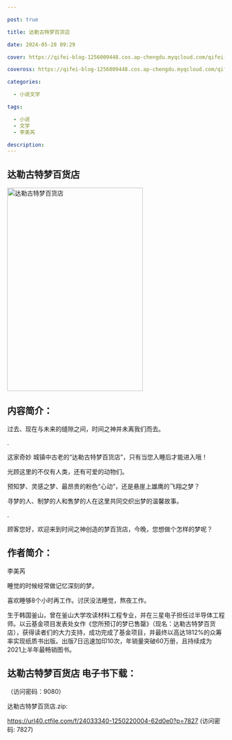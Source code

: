 ```yaml
---

post: true

title: 达勒古特梦百货店

date: 2024-05-28 09:29

cover: https://qifei-blog-1256009448.cos.ap-chengdu.myqcloud.com/qifei-blog/65ffec2a9f345e8d03d8ad7d.jpg

coveross: https://qifei-blog-1256009448.cos.ap-chengdu.myqcloud.com/qifei-blog/65ffec2a9f345e8d03d8ad7d.jpg

categories:

  - 小说文学

tags:

  - 小说
  - 文学
  - 李美芮

description:
---
```


## 达勒古特梦百货店
<img alt="达勒古特梦百货店 " class="aligncenter loading" data-was-processed="true" decoding="async" fetchpriority="high" height="471" src="https://qifei-blog-1256009448.cos.ap-chengdu.myqcloud.com/qifei-blog/65ffec2a9f345e8d03d8ad7d.jpg " style="cursor: zoom-in;" width="314"/>

## 内容简介：

过去、现在与未来的缝隙之间，时间之神并未离我们而去。

.

这家奇妙 城镇中古老的“达勒古特梦百货店”，只有当您入睡后才能进入哦！

光顾这里的不仅有人类，还有可爱的动物们。

预知梦、灵感之梦、最昂贵的粉色“心动”，还是悬崖上雄鹰的飞翔之梦？

寻梦的人、制梦的人和售梦的人在这里共同交织出梦的温馨故事。

.

顾客您好，欢迎来到时间之神创造的梦百货店，今晚，您想做个怎样的梦呢？

## 作者简介：

李美芮

睡觉的时候经常做记忆深刻的梦。

喜欢睡够8个小时再工作。讨厌没法睡觉，熬夜工作。

生于韩国釜山，曾在釜山大学攻读材料工程专业，并在三星电子担任过半导体工程师。以云基金项目发表处女作《您所预订的梦已售罄》（现名：达勒古特梦百货店），获得读者们的大力支持，成功完成了基金项目，并最终以高达1812%的众筹率实现纸质书出版。出版7日迅速加印10次，年销量突破60万册，且持续成为2021上半年最畅销图书。

## 达勒古特梦百货店 电子书下载：

 （访问密码：9080）

达勒古特梦百货店.zip: 

https://url40.ctfile.com/f/24033340-1250220004-62d0e0?p=7827 (访问密码: 7827)
